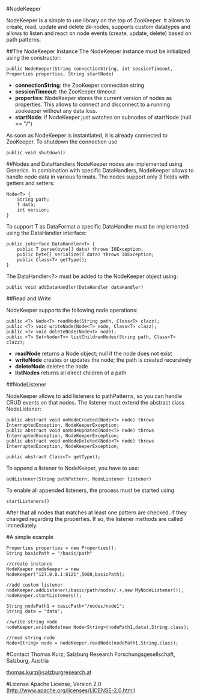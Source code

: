 #NodeKeeper

NodeKeeper is a simple to use library on the top of ZooKeeper. It allows to create, read, update and delete zk-nodes,
supports custom datatypes and allows to listen and react on node events (create, update, delete) based on path patterns.

##The NodeKeeper Instance
The NodeKeeper instance must be initialized using the constructor:

    public NodeKeeper(String connectionString, int sessionTimeout, Properties properties, String startNode)

* **connectionString**: the ZooKeeper connection string
* **sessionTimeout**: the ZooKeeper timeout
* **properties**: NodeKeeper stores the current version of nodes as properties. This allows to connect and disconnect to a running zookeeper without any data loss.
* **startNode**: if NodeKeeper just watches on subnodes of startNode (null == "/")

As soon as NodeKeeper is instantiated, it is already connected to ZooKeeper. To shutdown the connection use

    public void shutdown()

##Nodes and DataHandlers
NodeKeeper nodes are implemented using Generics. In combination with specific DataHandlers, NodeKeeper allows to handle node
data in various formats. The nodes support only 3 fields with getters and setters:

    Node<T> {
        String path;
        T data;
        int version;
    }

To support T as DataFormat a specific DataHandler must be implemented using the DataHandler interface:

    public interface DataHandler<T> {
        public T parse(byte[] data) throws IOException;
        public byte[] serialize(T data) throws IOException;
        public Class<T> getType();
    }

The DataHandler<?> must be added to the NodeKeeper object using:

    public void addDataHandler(DataHandler dataHandler)

##Read and Write

NodeKeeper supports the following node operations:

    public <T> Node<T> readNode(String path, Class<T> clazz);
    public <T> void writeNode(Node<T> node, Class<T> clazz);
    public <T> void deleteNode(Node<T> node);
    public <T> Set<Node<T>> listChildrenNodes(String path, Class<T> clazz);

* **readNode** returns a Node<T> object; null if the node does not exist
* **writeNode** creates or updates the node; the path is created recursively
* **deleteNode** deletes the node
* **listNodes** returns all direct children of a path

##NodeListener

NodeKeeper allows to add listeners to pathPatterns, so you can handle CRUD events on that nodes. The listener must extend
the abstract class NodeListener:

    public abstract void onNodeCreated(Node<T> node) throws InterruptedException, NodeKeeperException;
    public abstract void onNodeUpdated(Node<T> node) throws InterruptedException, NodeKeeperException;
    public abstract void onNodeDeleted(Node<T> node) throws InterruptedException, NodeKeeperException;

    public abstract Class<T> getType();

To append a listener to NodeKeeper, you have to use:

    addListener(String pathPattern, NodeListener listener)

To enable all appended listeners, the process must be started using

    startListeners()

After that all nodes that matches at least one pattern are checked, if they changed regarding the properties. If so, the
listener methods are called immediately.

#A simple example

    Properties properties = new Properties();
    String basicPath = "/basic/path"

    //create instance
    NodeKeeper nodeKeeper = new NodeKeeper("127.0.0.1:8121",5000,basicPath);

    //add custom listener
    nodeKeeper.addListener(/basic/path/nodes/.+,new MyNodeListener());
    nodeKeeper.startListeners();

    String nodePath1 = basicPath+"/nodes/node1";
    String data = "data";

    //write string node
    nodeKeeper.writeNode(new Node<String>(nodePath1,data),String.class);

    //read string node
    Node<String> node = nodeKeeper.readNode(nodePath1,String.class);

#Contact
Thomas Kurz, Salzburg Research Forschungsgesellschaft, Salzburg, Austria

<thomas.kurz@salzburgresearch.at>

#License
Apache License, Version 2.0 (http://www.apache.org/licenses/LICENSE-2.0.html)